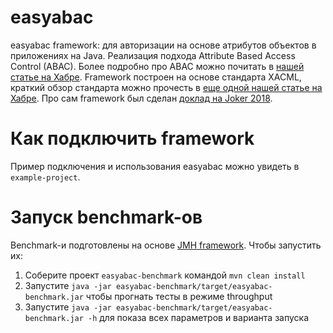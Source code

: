 # easyabac
easyabac framework: для авторизации на основе атрибутов объектов в приложениях на Java. Реализация подхода Attribute 
Based Access Control (ABAC). Более подробно про ABAC можно почитать
в [нашей статье на Хабре](https://habr.com/company/custis/blog/248649/). Framework построен на основе стандарта XACML, краткий
обзор стандарта можно прочесть в [еще одной нашей статье на Хабре](https://habr.com/company/custis/blog/258861/).
Про сам framework был сделан [доклад на Joker 2018](https://jokerconf.com/2018/talks/x4puhgszkukugmwk4c06g/). 

# Как подключить framework
Пример подключения и использования easyabac можно увидеть в `example-project`.

# Запуск benchmark-ов
Benchmark-и подготовлены на основе [JMH framework](http://openjdk.java.net/projects/code-tools/jmh/). Чтобы запустить их:
1. Соберите проект `easyabac-benchmark` командой `mvn clean install`
1. Запустите `java -jar easyabac-benchmark/target/easyabac-benchmark.jar` чтобы прогнать тесты в режиме throughput
1. Запустите `java -jar easyabac-benchmark/target/easyabac-benchmark.jar -h` для показа всех параметров и варианта запуска 